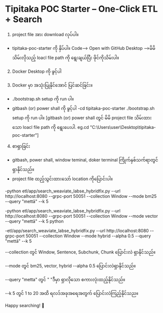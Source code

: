 # Tipitaka POC Starter – One‑Click ETL + Search


1. project file အား download လုပ်ပါ။

- tipitaka-poc-starter ကို နှိပ်ပါ။ Code--> Open with GitHub Desktop -->မိမိသိမ်းလိုသည့် loacl file path ကို ရွေးချယ်ပြီး ဖိုင်ကိုသိမ်းပါ။

2. Docker Desktop ကို ဖွင့်ပါ

3. Docker မှာ အသုံးပြုနိုင်အောင် ပြင်ဆင်ခြင်း။
- ./bootstrap.sh setup ကို run ပါ။
- gitbash (or) power shall ကို ဖွင့်ပါ -cd tipitaka-poc-starter ./bootstrap.sh setup ကို run ပါ။
[gitbash (or) power shall တွင် မိမိ project file သိမ်းထားသော loacl file path ကို ရွေးပေးပါ. eg.cd "C:\Users\user\Desktop\tipitaka-poc-starter"]

4. စာရှာခြင်း
- gitbash, power shall, window teminal, doker terminal ကြိုက်နှစ်သက်ရာတွင် ရှာနိုင်သည်။
- project file ထည့်သွင်းထားသော် location ကိုပြောင်းပါ။

-python etl/app/search_weaviate_labse_hybridfix.py --url http://localhost:8080 --grpc-port 50051 --collection Window --mode bm25 --query "mettā" --k 5

-python etl/app/search_weaviate_labse_hybridfix.py --url http://localhost:8080 --grpc-port 50051 --collection Window --mode vector --query "mettā" --k 5 python

-etl/app/search_weaviate_labse_hybridfix.py --url http://localhost:8080 --grpc-port 50051 --collection Window --mode hybrid --alpha 0.5 --query "mettā" --k 5

--collection တွင် Window, Sentence, Subchunk, Chunk ပြောင်းလဲ ရှာနိုင်သည်။

--mode တွင် bm25, vector, hybrid --alpha 0.5 ပြောင်းလဲရှာနိုင်သည်။

--query "metta" တွင် " "ဒီမှာ ရှာလိုသော စကားလုံးထည့်နိုင်သည်။

--k 5 တွင် 1 to 20 အထိ ရလဒ်အခုအရေအတွက် ပြောင်းလဲကြည့်နိုင်သည။


Happy searching! 🙏
